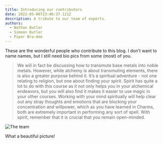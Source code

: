 ```yaml
---
title: Introducing our contributors
date: 2022-05-06T23:46:37.121Z
description: A tribute to our team of experts.
authors:
  - Nathan Butler
  - Simeon Butler
  - Piper Bra-dee
---
```

These are the wonderful people who contribute to this blog.
I don't want to name names, but I still need bio pics from some (most) of you.

> We will in fact be discussing how to transmute base metals into noble metals. However, while alchemy is about transmuting elements, there is also a greater purpose behind it. It’s a spiritual adventure - not one relating to religion, but one about finding your spirit. Spirit has quite a lot to do with this course as it not only helps you in your alchemical endeavors, but you will also find it makes it easier to use magic in your other courses. Working with your mind spiritually will help clear out any stray thoughts and emotions that are blocking your concentration and willpower, which as you have learned in Charms, both are extremely important in performing any sort of spell. With spirit, remember that it is crucial that you remain open-minded.

![The team](/harry-hermione-dumbledore-ron.jpg)

What a beautiful picture!